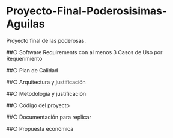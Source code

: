 # Proyecto-Final-Poderosisimas-Aguilas
Proyecto final de las poderosas. 

##○ Software Requirements con al menos 3 Casos de Uso por Requerimiento

##○ Plan de Calidad

##○ Arquitectura y justificación

##○ Metodología y justificación

##○ Código del proyecto

##○ Documentación para replicar

##○ Propuesta económica
